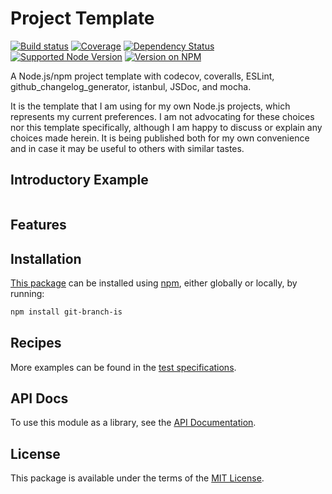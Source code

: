Project Template
================

[![Build status](https://img.shields.io/travis/kevinoid/project-template.svg?style=flat)](https://travis-ci.org/kevinoid/project-template)
[![Coverage](https://img.shields.io/codecov/c/github/kevinoid/project-template.svg?style=flat)](https://codecov.io/github/kevinoid/project-template?branch=master)
[![Dependency Status](https://img.shields.io/david/kevinoid/project-template.svg?style=flat)](https://david-dm.org/kevinoid/project-template)
[![Supported Node Version](https://img.shields.io/node/v/@kevinoid/project-template.svg?style=flat)](https://www.npmjs.com/package/@kevinoid/project-template)
[![Version on NPM](https://img.shields.io/npm/v/@kevinoid/project-template.svg?style=flat)](https://www.npmjs.com/package/@kevinoid/project-template)

A Node.js/npm project template with codecov, coveralls, ESLint,
github\_changelog\_generator, istanbul, JSDoc, and mocha.

It is the template that I am using for my own Node.js projects, which
represents my current preferences.  I am not advocating for these choices nor
this template specifically, although I am happy to discuss or explain any
choices made herein.  It is being published both for my own convenience and
in case it may be useful to others with similar tastes.

## Introductory Example

```js
```

## Features


## Installation

[This package](https://www.npmjs.com/package/browserify) can be installed
using [npm](https://www.npmjs.com/), either globally or locally, by running:

```sh
npm install git-branch-is
```

## Recipes


More examples can be found in the [test
specifications](https://kevinoid.github.io/project-template/specs).

## API Docs

To use this module as a library, see the [API
Documentation](https://kevinoid.github.io/project-template/api).

## License

This package is available under the terms of the
[MIT License](https://opensource.org/licenses/MIT).
